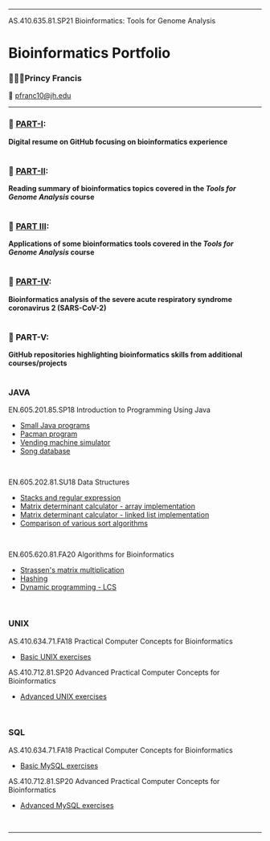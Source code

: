 ----------------------------------------------------------------------------------------------------------------------------------------------------------
AS.410.635.81.SP21  Bioinformatics: Tools for Genome Analysis
# Bioinformatics Portfolio
### 🧑🏾‍🎓Princy Francis
📧 pfranc10@jh.edu

----------------------------------------------------------------------------------------------------------------------------------------------------------


### 🧬   [PART-I](https://francisp24.github.io/digital-cv/):	
**Digital resume on GitHub focusing on bioinformatics experience** <br><br>

### 🧬   [PART-II](https://francisp24.github.io/jhu-genome-analysis-webpage/):	
**Reading summary of bioinformatics topics covered in the _Tools for Genome Analysis_ course** <br><br>

### 🧬   [PART III](https://github.com/francisp24/jhu-genome-analysis-webpage/blob/main/📝PART-III_Portfolio_PrincyFrancis.pdf):	
**Applications of some bioinformatics tools covered in the _Tools for Genome Analysis_ course** <br><br>

### 🧬   [PART-IV](https://github.com/francisp24/covid19-project/blob/main/📝PART-IV_Portfolio_PrincyFrancis.pdf):	
**Bioinformatics analysis of the severe acute respiratory syndrome coronavirus 2 (SARS-CoV-2)** <br><br>

### 🧬   PART-V:	
**GitHub repositories highlighting bioinformatics skills from additional courses/projects** <br>
<br>

### JAVA
 EN.605.201.85.SP18 Introduction to Programming Using Java
- [Small Java programs](https://github.com/francisp24/jhu-java)
- [Pacman program](https://github.com/francisp24/jhu-java-mini-project-1)
- [Vending machine simulator](https://github.com/francisp24/jhu-java-mini-project-2)
- [Song database](https://github.com/francisp24/jhu-java-mini-project-3)
<br>
 
EN.605.202.81.SU18 Data Structures
- [Stacks and regular expression](https://github.com/francisp24/jhu-data-structures-lab1)
- [Matrix determinant calculator - array implementation](https://github.com/francisp24/jhu-data-structures-lab2)
- [Matrix determinant calculator - linked list implementation](https://github.com/francisp24/jhu-data-structures-lab3)
- [Comparison of various sort algorithms](https://github.com/francisp24/jhu-data-structures-lab4)
<br>

EN.605.620.81.FA20 Algorithms for Bioinformatics
- [Strassen's matrix multiplication](https://github.com/francisp24/jhu-algos-for-bioinfo-lab1)
- [Hashing](https://github.com/francisp24/jhu-algos-for-bioinfo-lab2)
- [Dynamic programming - LCS](https://github.com/francisp24/jhu-algos-for-bioinfo-lab3)
 <br>

### UNIX
AS.410.634.71.FA18 Practical Computer Concepts for Bioinformatics
- [Basic UNIX exercises](https://github.com/francisp24/jhu-practical-computer-concepts-bioinfo-basic)  <br>

AS.410.712.81.SP20 Advanced Practical Computer Concepts for Bioinformatics
- [Advanced UNIX exercises](https://github.com/francisp24/jhu-practical-computer-concepts-bioinfo-advanced)
 <br>

### SQL
AS.410.634.71.FA18 Practical Computer Concepts for Bioinformatics
- [Basic MySQL exercises](https://github.com/francisp24/jhu-practical-computer-concepts-bioinfo-basic) <br>

AS.410.712.81.SP20 Advanced Practical Computer Concepts for Bioinformatics
- [Advanced MySQL exercises](https://github.com/francisp24/jhu-practical-computer-concepts-bioinfo-advanced)
 <br>

----------------------------------------------------------------------------------------------------------------------------------------------------------
